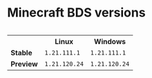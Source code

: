 # Minecraft BDS versions

<table align="right">
  <tr><th></th><th><strong>Linux</strong></th><th><strong>Windows</strong></th></tr>
<tr><td><strong>Stable</strong></td>
<td>
<code>1.21.111.1</code>
</td>
<td>
<code>1.21.111.1</code>
</td>
</tr>
<tr><td><strong>Preview</strong></td>
<td>
<code>1.21.120.24</code>
</td>
<td>
<code>1.21.120.24</code>
</td>
</tr>
</table>



